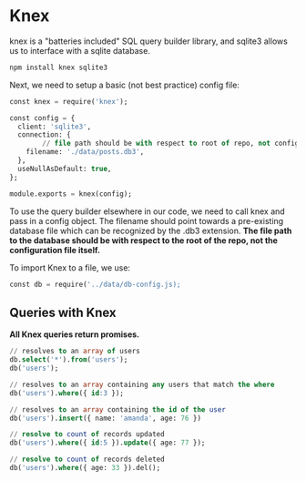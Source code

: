 # Knex

knex is a "batteries included" SQL query builder library, and sqlite3 allows us to interface with a sqlite database.

```sql
npm install knex sqlite3
```

Next, we need to setup a basic (not best practice) config file:

```sql
const knex = require('knex');

const config = {
  client: 'sqlite3',
  connection: {
		// file path should be with respect to root of repo, not config file
    filename: './data/posts.db3',
  },
  useNullAsDefault: true,
};

module.exports = knex(config);
```

To use the query builder elsewhere in our code, we need to call knex and pass in a config object. The filename should point towards a pre-existing database file which can be recognized by the .db3 extension. **The file path to the database should be with respect to the root of the repo, not the configuration file itself.**

To import Knex to a file, we use:

```sql
const db = require('../data/db-config.js);
```

## Queries with Knex

**All Knex queries return promises.**

```sql
// resolves to an array of users
db.select('*').from('users');
db('users');

// resolves to an array containing any users that match the where
db('users').where({ id:3 });

// resolves to an array containing the id of the user
db('users').insert({ name: 'amanda', age: 76 })

// resolve to count of records updated
db('users').where({ id:5 }).update({ age: 77 });

// resolve to count of records deleted
db('users').where({ age: 33 }).del();
```